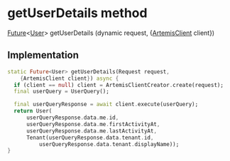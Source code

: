 


# getUserDetails method








[Future](https://api.dart.dev/stable/2.12.3/dart-async/Future-class.html)&lt;[User](../../package-yonomi_sdk_dart_repository_user_repository/User-class.md)> getUserDetails
(dynamic request, {[ArtemisClient](https://pub.dev/documentation/artemis/6.18.4/client/ArtemisClient-class.html) client})








## Implementation

```dart
static Future<User> getUserDetails(Request request,
    {ArtemisClient client}) async {
  if (client == null) client = ArtemisClientCreator.create(request);
  final userQuery = UserQuery();

  final userQueryResponse = await client.execute(userQuery);
  return User(
      userQueryResponse.data.me.id,
      userQueryResponse.data.me.firstActivityAt,
      userQueryResponse.data.me.lastActivityAt,
      Tenant(userQueryResponse.data.tenant.id,
          userQueryResponse.data.tenant.displayName));
}
```







